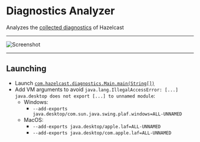 # Diagnostics Analyzer

Analyzes the [collected diagnostics](https://docs.hazelcast.com/hazelcast/latest/maintain-cluster/monitoring#diagnostics) of Hazelcast

----

![Screenshot](./images/screenshot.PNG)

----

## Launching
- Launch [`com.hazelcast.diagnostics.Main.main(String[])`](./src/main/java/com/hazelcast/diagnostics/Main.java)
- Add VM arguments to avoid `java.lang.IllegalAccessError: [...] java.desktop does not export [...] to unnamed module`:
	- Windows:
		- `--add-exports java.desktop/com.sun.java.swing.plaf.windows=ALL-UNNAMED`
	- MacOS:
		- `--add-exports java.desktop/apple.laf=ALL-UNNAMED`
		- `--add-exports java.desktop/com.apple.laf=ALL-UNNAMED`
